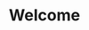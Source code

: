 ---
title: Welcome
seo:
  seoTitle: Welcome to our website
  ogImage: 'http://placehold.it/300x200'
  ogDescription: You're gonna love this site!
blocks:
  - _template: hero
    description: Welcome!
    backgroundImage: 'http://placehold.it/300x200'
  - _template: cta
    ctaText: Join Us
    ctaStyle: minimal
---